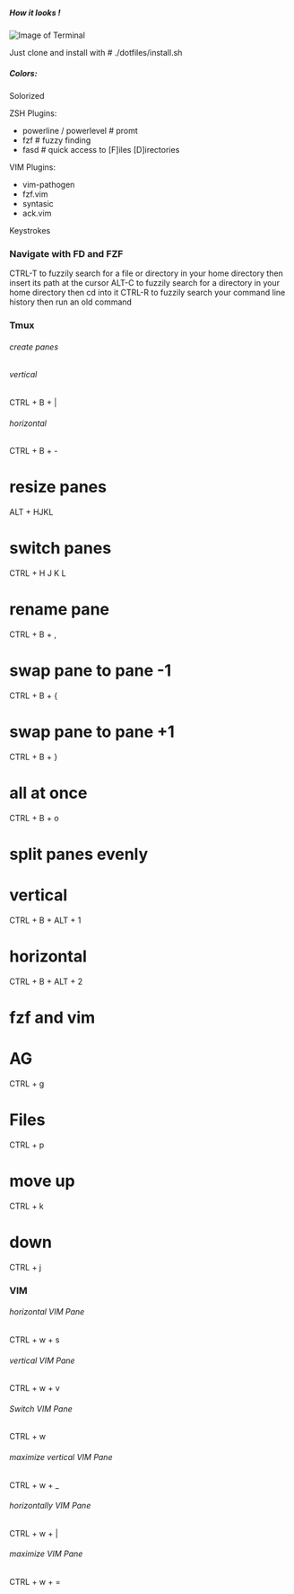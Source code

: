 ##### How it looks !
![Image of Terminal](https://user-images.githubusercontent.com/5693155/138968118-7aee188f-adf0-45c9-aa64-be435b2b9575.png)

Just clone and install with # ./dotfiles/install.sh

##### Colors:
Solorized

ZSH Plugins:
- powerline / powerlevel  # promt
- fzf   # fuzzy finding
- fasd  # quick access to [F]iles [D]irectories

VIM Plugins:
- vim-pathogen
- fzf.vim
- syntasic
- ack.vim


Keystrokes
### Navigate with FD and FZF

CTRL-T 	to fuzzily search for a file or directory in your home directory then insert its path at the cursor
ALT-C  	to fuzzily search for a directory in your home directory then cd into it
CTRL-R 	to fuzzily search your command line history then run an old command

### Tmux
###### create panes

###### vertical
CTRL + B + |
###### horizontal
CTRL + B + -

# resize panes
ALT + HJKL

# switch panes
CTRL + H J K L

# rename pane
CTRL + B + ,


# swap pane to pane -1
CTRL + B +  {
# swap pane to pane +1
CTRL + B + }
# all at once
CTRL + B + o

# split panes evenly
# vertical
CTRL + B + ALT + 1
# horizontal
CTRL + B + ALT + 2

# fzf and vim
# AG
CTRL + g
# Files
CTRL + p
# move up
CTRL + k
# down
CTRL + j

### VIM

###### horizontal VIM Pane
CTRL + w + s
###### vertical VIM Pane
CTRL + w + v
###### Switch VIM Pane
CTRL + w

###### maximize vertical VIM Pane
CTRL + w + _

###### horizontally VIM Pane
CTRL + w + |

###### maximize VIM Pane
CTRL + w + =



